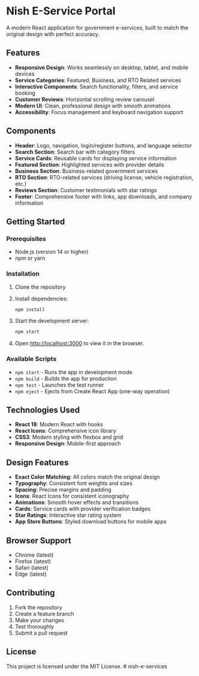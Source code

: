 # Nish E-Service Portal

A modern React application for government e-services, built to match the original design with perfect accuracy.

## Features

- **Responsive Design**: Works seamlessly on desktop, tablet, and mobile devices
- **Service Categories**: Featured, Business, and RTO Related services
- **Interactive Components**: Search functionality, filters, and service booking
- **Customer Reviews**: Horizontal scrolling review carousel
- **Modern UI**: Clean, professional design with smooth animations
- **Accessibility**: Focus management and keyboard navigation support

## Components

- **Header**: Logo, navigation, login/register buttons, and language selector
- **Search Section**: Search bar with category filters
- **Service Cards**: Reusable cards for displaying service information
- **Featured Section**: Highlighted services with provider details
- **Business Section**: Business-related government services
- **RTO Section**: RTO-related services (driving license, vehicle registration, etc.)
- **Reviews Section**: Customer testimonials with star ratings
- **Footer**: Comprehensive footer with links, app downloads, and company information

## Getting Started

### Prerequisites

- Node.js (version 14 or higher)
- npm or yarn

### Installation

1. Clone the repository
2. Install dependencies:
   ```bash
   npm install
   ```

3. Start the development server:
   ```bash
   npm start
   ```

4. Open [http://localhost:3000](http://localhost:3000) to view it in the browser.

### Available Scripts

- `npm start` - Runs the app in development mode
- `npm build` - Builds the app for production
- `npm test` - Launches the test runner
- `npm eject` - Ejects from Create React App (one-way operation)

## Technologies Used

- **React 18**: Modern React with hooks
- **React Icons**: Comprehensive icon library
- **CSS3**: Modern styling with flexbox and grid
- **Responsive Design**: Mobile-first approach

## Design Features

- **Exact Color Matching**: All colors match the original design
- **Typography**: Consistent font weights and sizes
- **Spacing**: Precise margins and padding
- **Icons**: React Icons for consistent iconography
- **Animations**: Smooth hover effects and transitions
- **Cards**: Service cards with provider verification badges
- **Star Ratings**: Interactive star rating system
- **App Store Buttons**: Styled download buttons for mobile apps

## Browser Support

- Chrome (latest)
- Firefox (latest)
- Safari (latest)
- Edge (latest)

## Contributing

1. Fork the repository
2. Create a feature branch
3. Make your changes
4. Test thoroughly
5. Submit a pull request

## License

This project is licensed under the MIT License.
#   n i s h - e - s e r v i c e s  
 